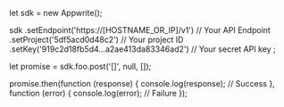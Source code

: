 let sdk = new Appwrite();

sdk
    .setEndpoint('https://[HOSTNAME_OR_IP]/v1') // Your API Endpoint
    .setProject('5df5acd0d48c2') // Your project ID
    .setKey('919c2d18fb5d4...a2ae413da83346ad2') // Your secret API key
;

let promise = sdk.foo.post('[]', null, []);

promise.then(function (response) {
    console.log(response); // Success
}, function (error) {
    console.log(error); // Failure
});